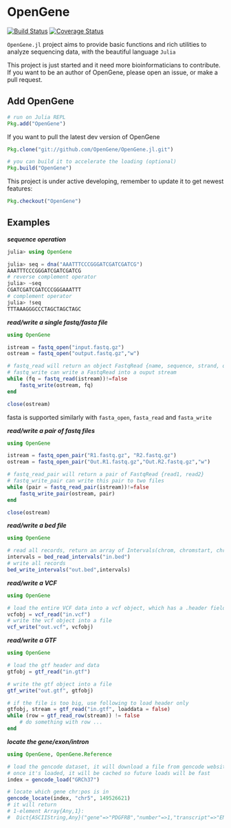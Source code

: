 # OpenGene

[![Build Status](https://travis-ci.org/OpenGene/OpenGene.jl.svg?branch=master)](https://travis-ci.org/OpenGene/OpenGene.jl)
[![Coverage Status](https://coveralls.io/repos/OpenGene/OpenGene.jl/badge.svg?branch=master&service=github)](https://coveralls.io/github/OpenGene/OpenGene.jl?branch=master)

`OpenGene.jl` project aims to provide basic functions and rich utilities to analyze sequencing data, with the beautiful language `Julia`   

This project is just started and it need more bioinformaticians to contribute. If you want to be an author of OpenGene, please open an issue, or make a pull request.

## Add OpenGene
```julia
# run on Julia REPL
Pkg.add("OpenGene")
```
If you want to pull the latest dev version of OpenGene
```julia
Pkg.clone("git://github.com/OpenGene/OpenGene.jl.git")

# you can build it to accelerate the loading (optional)
Pkg.build("OpenGene")
```

This project is under active developing, remember to update it to get newest features:
```julia
Pkg.checkout("OpenGene")
```
## Examples
***sequence operation***
```julia
julia> using OpenGene

julia> seq = dna("AAATTTCCCGGGATCGATCGATCG")
AAATTTCCCGGGATCGATCGATCG
# reverse complement operator
julia> ~seq
CGATCGATCGATCCCGGGAAATTT
# complement operator
julia> !seq
TTTAAAGGGCCCTAGCTAGCTAGC
```

***read/write a single fastq/fasta file***
```julia
using OpenGene

istream = fastq_open("input.fastq.gz")
ostream = fastq_open("output.fastq.gz","w")

# fastq_read will return an object FastqRead {name, sequence, strand, quality}
# fastq_write can write a FastqRead into a ouput stream
while (fq = fastq_read(istream))!=false
    fastq_write(ostream, fq)
end

close(ostream)
```
fasta is supported similarly with `fasta_open`, `fasta_read` and `fasta_write`   

***read/write a pair of fastq files***
```julia
using OpenGene

istream = fastq_open_pair("R1.fastq.gz", "R2.fastq.gz")
ostream = fastq_open_pair("Out.R1.fastq.gz","Out.R2.fastq.gz","w")

# fastq_read_pair will return a pair of FastqRead {read1, read2}
# fastq_write_pair can write this pair to two files
while (pair = fastq_read_pair(istream))!=false
    fastq_write_pair(ostream, pair)
end

close(ostream)
```

***read/write a bed file***
```julia
using OpenGene

# read all records, return an array of Intervals(chrom, chromstart, chromend)
intervals = bed_read_intervals("in.bed")
# write all records
bed_write_intervals("out.bed",intervals)
```

***read/write a VCF***
```julia
using OpenGene

# load the entire VCF data into a vcf object, which has a .header field and a .data field
vcfobj = vcf_read("in.vcf")
# write the vcf object into a file
vcf_write("out.vcf", vcfobj)
```

***read/write a GTF***
```julia
using OpenGene

# load the gtf header and data
gtfobj = gtf_read("in.gtf")

# write the gtf object into a file
gtf_write("out.gtf", gtfobj)

# if the file is too big, use following to load header only
gtfobj, stream = gtf_read("in.gtf", loaddata = false)
while (row = gtf_read_row(stream)) != false
    # do something with row ...
end
```

***locate the gene/exon/intron***
```julia
using OpenGene, OpenGene.Reference

# load the gencode dataset, it will download a file from gencode website if it not downloaded before
# once it's loaded, it will be cached so future loads will be fast
index = gencode_load("GRCh37")

# locate which gene chr:pos is in
gencode_locate(index, "chr5", 149526621)
# it will return
# 1-element Array{Any,1}:
#  Dict{ASCIIString,Any}("gene"=>"PDGFRB","number"=>1,"transcript"=>"ENST00000261799.4","type"=>"intron")
```

